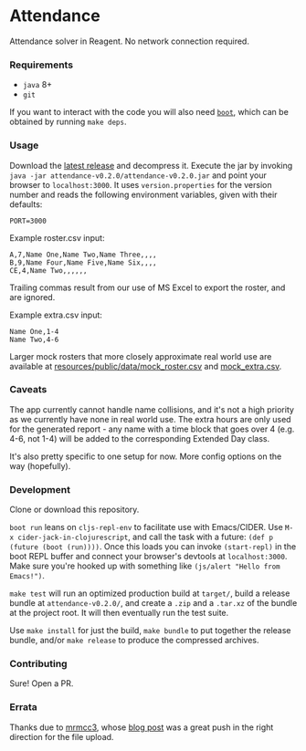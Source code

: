 # Attendance
Attendance solver in Reagent.  No network connection required.
### Requirements
* `java` 8+
* `git`

If you want to interact with the code you will also need [`boot`](http://boot-clj.com), which can be obtained by running `make deps`.
### Usage
Download the [latest release](https://github.com/deciduously/attendance/releases/tag/v0.2.0) and decompress it.  Execute the jar by invoking `java -jar attendance-v0.2.0/attendance-v0.2.0.jar` and point your browser to `localhost:3000`.  It uses `version.properties` for the version number and reads the following environment variables, given with their defaults:
```shell
PORT=3000
```
Example roster.csv input:
```
A,7,Name One,Name Two,Name Three,,,,
B,9,Name Four,Name Five,Name Six,,,,
CE,4,Name Two,,,,,,
```
Trailing commas result from our use of MS Excel to export the roster, and are ignored.

Example extra.csv input:
```
Name One,1-4
Name Two,4-6
```
Larger mock rosters that more closely approximate real world use are available at [resources/public/data/mock_roster.csv](https://github.com/deciduously/attendance/blob/master/resources/public/data/mock_roster.csv) and [mock_extra.csv](https://github.com/deciduously/attendance/blob/master/resources/public/data/mock_extra.csv).
### Caveats
The app currently cannot handle name collisions, and it's not a high priority as we currently have none in real world use.  The extra hours are only used for the generated report - any name with a time block that goes over 4 (e.g. 4-6, not 1-4) will be added to the corresponding Extended Day class.

It's also pretty specific to one setup for now.  More config options on the way (hopefully).
### Development
Clone or download this repository.

`boot run` leans on `cljs-repl-env` to facilitate use with Emacs/CIDER.  Use `M-x cider-jack-in-clojurescript`, and call the task with a future: `(def p (future (boot (run))))`.  Once this loads you can invoke `(start-repl)` in the boot REPL buffer and connect your browser's devtools at `localhost:3000`.  Make sure you're hooked up with something like `(js/alert "Hello from Emacs!")`.

`make test` will run an optimized production build at `target/`, build a release bundle at `attendance-v0.2.0/`, and create a `.zip` and a `.tar.xz` of the bundle at the project root.  It will then eventually run the test suite.

Use `make install` for just the build, `make bundle` to put together the release bundle, and/or `make release` to produce the compressed archives.
### Contributing
Sure!  Open a PR.
### Errata
Thanks due to [mrmcc3](https://github.com/mrmcc3), whose [blog post](https://mrmcc3.github.io/post/csv-with-clojurescript) was a great push in the right direction for the file upload.
